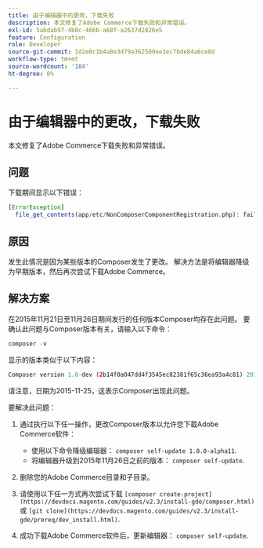 ```yaml
---
title: 由于编辑器中的更改，下载失败
description: 本文修复了Adobe Commerce下载失败和异常错误。
exl-id: 5abdab97-4b0c-466b-a68f-a2637d2826e5
feature: Configuration
role: Developer
source-git-commit: 1d2e0c1b4a8e3d79a362500ee3ec7bde84a6ce0d
workflow-type: tm+mt
source-wordcount: '184'
ht-degree: 0%

---
```


# 由于编辑器中的更改，下载失败

本文修复了Adobe Commerce下载失败和异常错误。

## 问题

下载期间显示以下错误：

```php
[ErrorException]
  file_get_contents(app/etc/NonComposerComponentRegistration.php): failed to open stream: No such file or directory
```

## 原因

发生此情况是因为某些版本的Composer发生了更改。 解决方法是将编辑器降级为早期版本，然后再次尝试下载Adobe Commerce。

## 解决方案

在2015年11月21日至11月26日期间发行的任何版本Composer均存在此问题。 要确认此问题与Composer版本有关，请输入以下命令：

```php
composer -v
```

显示的版本类似于以下内容：

```php
Composer version 1.0-dev (2b14f0a047dd4f3545ec82381f65c36ea93a4c81) 2015-11-25 17:13:09
```

请注意，日期为2015-11-25，这表示Composer出现此问题。

要解决此问题：

1. 通过执行以下任一操作，更改Composer版本以允许您下载Adobe Commerce软件：

   * 使用以下命令降级编辑器： `composer self-update 1.0.0-alpha11`.
   * 将编辑器升级到2015年11月26日之前的版本： `composer self-update`.

1. 删除您的Adobe Commerce目录和子目录。
1. 请使用以下任一方式再次尝试下载 `[composer create-project](https://devdocs.magento.com/guides/v2.3/install-gde/composer.html)` 或 `[git clone](https://devdocs.magento.com/guides/v2.3/install-gde/prereq/dev_install.html)`.
1. 成功下载Adobe Commerce软件后，更新编辑器： `composer self-update`.
